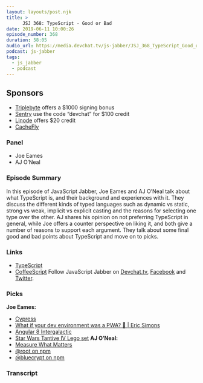 ```yaml
---
layout: layouts/post.njk
title: >
      JSJ 368: TypeScript - Good or Bad
date: 2019-06-11 10:00:26
episode_number: 368
duration: 58:05
audio_url: https://media.devchat.tv/js-jabber/JSJ_368_TypeScript_Good_or_Bad.mp3
podcast: js-jabber
tags: 
  - js_jabber
  - podcast
---
```


## **Sponsors**

- [Triplebyte](https://triplebyte.com/jsjabber) offers a $1000 signing bonus
- [Sentry](https://sentry.io/welcome/) use the code “devchat” for $100 credit
- [Linode](https://promo.linode.com/javascriptjabber/) offers $20 credit 
- [CacheFly](https://www.cachefly.com/)

### **Panel**

- Joe Eames
- AJ O’Neal

### **Episode Summary**
In this episode of JavaScript Jabber, Joe Eames and AJ O’Neal talk about what TypeScript is, and their background and experiences with it. They discuss the different kinds of typed languages such as dynamic vs static, strong vs weak, implicit vs explicit casting and the reasons for selecting one type over the other. AJ shares his opinion on not preferring TypeScript in general, while Joe offers a counter perspective on liking it, and both give a number of reasons to support each argument. They talk about some final good and bad points about TypeScript and move on to picks.
### **Links**

- [TypeScript](https://www.typescriptlang.org/)
- [CoffeeScript](https://coffeescript.org/)
Follow JavaScript Jabber on [Devchat.tv](https://devchat.tv/js-jabber/), [Facebook](https://www.facebook.com/javascriptjabber) and [Twitter](https://twitter.com/JSJabber).
### **Picks**
 **Joe Eames:**
- [Cypress](https://www.cypress.io/)
- [What if your dev environment was a PWA? 🤯 | Eric Simons](https://www.youtube.com/watch?v=i01V52I56TA)
- [Angular 8 Intergalactic](https://ng8-thinkster.deployto.space/)
- [Star Wars Tantive IV Lego set](https://shop.lego.com/en-US/product/Tantive-IV-75244)
**AJ O’Neal:**
- [Measure What Matters](https://www.goodreads.com/book/show/39286958-measure-what-matters)
- [@root on npm](https://www.npmjs.com/search?q=%40root)
- [@bluecrypt on npm](https://www.npmjs.com/search?q=%40bluecrypt)
&nbsp;

### Transcript



